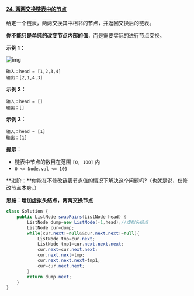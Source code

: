 #### [24. 两两交换链表中的节点](https://leetcode-cn.com/problems/swap-nodes-in-pairs/)



给定一个链表，两两交换其中相邻的节点，并返回交换后的链表。

**你不能只是单纯的改变节点内部的值**，而是需要实际的进行节点交换。

 

**示例 1：**

![img](https://assets.leetcode.com/uploads/2020/10/03/swap_ex1.jpg)

```
输入：head = [1,2,3,4]
输出：[2,1,4,3]
```

**示例 2：**

```
输入：head = []
输出：[]
```

**示例 3：**

```
输入：head = [1]
输出：[1]
```

 

**提示：**

- 链表中节点的数目在范围 `[0, 100]` 内
- `0 <= Node.val <= 100`

 

**进阶：**你能在不修改链表节点值的情况下解决这个问题吗?（也就是说，仅修改节点本身。）



**思路：增加虚拟头结点，两两交换节点**

```java
class Solution {
    public ListNode swapPairs(ListNode head) {
        ListNode dump=new ListNode(-1,head);//虚拟头结点
        ListNode cur=dump;
        while(cur.next!=null&&cur.next.next!=null){
            ListNode tmp=cur.next;
            ListNode tmp1=cur.next.next.next;
            cur.next=cur.next.next;
            cur.next.next=tmp;
            cur.next.next.next=tmp1;
            cur=cur.next.next;
        }
        return dump.next;
    }
}

```

